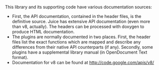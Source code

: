 This library and its supporting code have various documentation sources:

  * First, the API documentation, contained in the header files, is the definitive source. Juice has extensive API documentation (even more than v8, actually). The headers can be processed with doxygen to produce HTML documentation.
  * The plugins are normally documented in two places. First, the header files list the exact functions which are mapped and describe any differences from their native API counterparts (if any). Secondly, some plugins have a supplemental library manual (in OpenDocument Text format).
  * Documentation for v8 can be found at http://code.google.com/apis/v8/